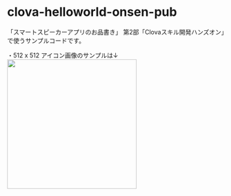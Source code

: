 # clova-helloworld-onsen-pub

「スマートスピーカーアプリのお品書き」
第2部「Clovaスキル開発ハンズオン」で使うサンプルコードです。


・512 x 512 アイコン画像のサンプルは↓
<br>
<img src ="https://user-images.githubusercontent.com/1670181/45862091-243f8500-bdab-11e8-8461-071f2f936ab2.png" width=300>
